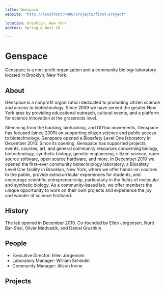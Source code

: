 ```yaml
---
title: Genspace
website: "http://localhost:4000/projects/first-proyect"

location: Brooklyn, New York
address: Spring & West 10

---
```


# Genspace
Genspace is a non-profit organization and a community biology laboratory located in Brooklyn, New York.

## About
Genspace is a nonprofit organization dedicated to promoting citizen science and access to biotechnology. Since 2009 we have served the greater New York area by providing educational outreach, cultural events, and a platform for science innovation at the grassroots level.

Stemming from the hacking, biohacking, and DIYbio movements, Genspace has focused (since 2009) on supporting citizen science and public access to biotechnology. Genspace opened a Biosafety Level One laboratory in December 2010. Since its opening, Genspace has supported projects, events, courses, art, and general community resources concerning biology, biotechnology, synthetic biology, genetic engineering, citizen science, open source software, open source hardware, and more.
In December 2010 we opened the first-ever community biotechnology laboratory, a Biosafety Level One facility in Brooklyn, New York, where we offer hands-on courses to the public, provide extracurricular experiences for students, and encourage scientific entrepreneurship, particularly in the fields of molecular and synthetic biology. As a community-based lab, we offer members the unique opportunity to work on their own projects and experience the joy and wonder of science firsthand.

## History
The lab opened in December 2010. Co-founded by  Ellen Jorgensen, Nurit Bar-Shai, Oliver Medvedik, and Daniel Grushkin.

## People
- Executive Director: Ellen Jorgensen
​
- Laboratory Manager: William Schindel
​
- Community Manager: Alison Irvine

## Projects​
[logo]: http://genspace.org/static/img/Genspace_logo.png?5B4RHexi
[website]: http://genspace.org/
